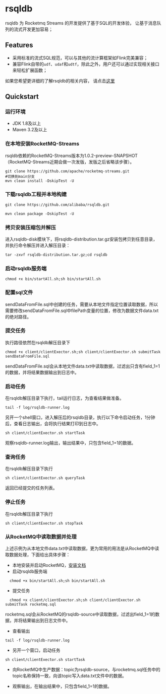 # rsqldb

rsqldb 为 Rocketmq Streams 的开发提供了基于SQL的开发体验， 让基于消息队列的流式开发更加容易；

## Features

* 采用标准的流式SQL规范，可以与其他的流计算框架如Flink完美兼容；
* 兼容Flink自带的```udf```、```udaf```和```udtf```，除此之外，用户还可以通过实现相关接口来轻松扩展函数；


如果您希望更详细的了解rsqldb的相关内容， 请点击[这里](docs/SUMMARY.md)


## Quickstart
### 运行环境
- JDK 1.8及以上
- Maven 3.2及以上

### 在本地安装RocketMQ-Streams
rsqldb依赖的RocketMQ-Streams版本为1.0.2-preview-SNAPSHOT（RocketMQ-Streams近期会做一次发版，发版之后省略该步骤）。

```shell
git clone https://github.com/apache/rocketmq-streams.git
#切换到main分支
mvn clean install -DskipTest -U
```

### 下载rsqldb工程并本地构建
```xml
git clone https://github.com/alibaba/rsqldb.git

mvn clean package -DskipTest -U
```

### 拷贝安装压缩包并解压

进入rsqldb-disk模块下，将rsqldb-distribution.tar.gz安装包拷贝到任意目录，并执行命令解压并进入解压目录：
```xml
tar -zxvf rsqldb-distribution.tar.gz;cd rsqldb
```


### 启动rsqldb服务端
```shell
chmod +x bin/startAll.sh;sh bin/startAll.sh
```

### 配置sql文件
sendDataFromFile.sql中创建的任务，需要从本地文件指定位置读取数据，所以需要修改sendDataFromFile.sql中filePath变量的位置，修改为数据文件data.txt的绝对路径。


### 提交任务
执行路径依然在rsqldb解压目录下
```shell
chmod +x client/clientExector.sh;sh client/clientExector.sh submitTask sendDataFromFile.sql
```
sendDataFromFile.sql会从本地文件data.txt中读取数据，过滤出只含有field_1=1的数据，并将结果数据输出到日志中。

### 启动任务
在rsqldb解压目录下执行，tail运行日志，为查看结果做准备。
```shell
tail -f log/rsqldb-runner.log
```

另开一个shell窗口，进入解压后的rsqldb目录，执行以下命令启动任务，1分钟后，查看日志输出，会将执行结果打印到日志中。
```shell
sh client/clientExector.sh startTask
```

观察rsqldb-runner.log输出，输出结果中，只包含field_1=1的数据。

### 查询任务
在rsqldb解压目录下执行
```shell
sh client/clientExector.sh queryTask
```
返回已经提交的任务列表。

### 停止任务
在rsqldb解压目录下执行
```shell
sh client/clientExector.sh stopTask
```

### 从RocketMQ中读取数据并处理
上述示例为从本地文件data.txt中读取数据，更为常用的用法是从RocketMQ中读取数据处理，下面给出具体步骤：

- 本地安装并启动RocketMQ，[安装文档](https://rocketmq.apache.org/docs/quick-start/)
- 启动rsqldb服务端
```shell
  chmod +x bin/startAll.sh;sh bin/startAll.sh
```
- 提交任务
```shell
  chmod +x client/clientExector.sh;sh client/clientExector.sh submitTask rocketmq.sql
```

rocketmq.sql会从RocketMQ的rsqldb-source中读取数据，过滤出field_1=1的数据，并将结果输出到日志文件中。

- 查看输出
```shell
tail -f log/rsqldb-runner.log
```
- 另开一个窗口，启动任务
```shell
sh client/clientExector.sh startTask
```
- 向RocketMQ中生产数据：topic为rsqldb-source，与rocketmq.sql任务中的topic名称保持一致，向该topic写入data.txt文件中的数据。

- 观察输出，在输出结果中，只包含field_1=1的数据。